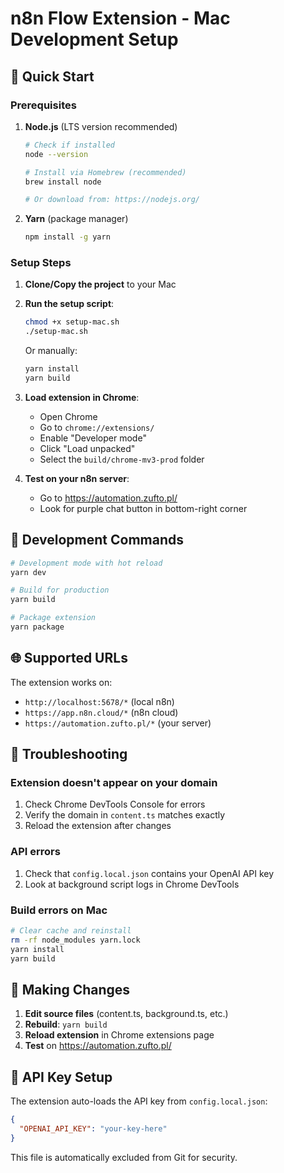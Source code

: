 # n8n Flow Extension - Mac Development Setup

## 🚀 Quick Start

### Prerequisites
1. **Node.js** (LTS version recommended)
   ```bash
   # Check if installed
   node --version
   
   # Install via Homebrew (recommended)
   brew install node
   
   # Or download from: https://nodejs.org/
   ```

2. **Yarn** (package manager)
   ```bash
   npm install -g yarn
   ```

### Setup Steps

1. **Clone/Copy the project** to your Mac

2. **Run the setup script**:
   ```bash
   chmod +x setup-mac.sh
   ./setup-mac.sh
   ```

   Or manually:
   ```bash
   yarn install
   yarn build
   ```

3. **Load extension in Chrome**:
   - Open Chrome
   - Go to `chrome://extensions/`
   - Enable "Developer mode"
   - Click "Load unpacked"
   - Select the `build/chrome-mv3-prod` folder

4. **Test on your n8n server**:
   - Go to https://automation.zufto.pl/
   - Look for purple chat button in bottom-right corner

## 🔧 Development Commands

```bash
# Development mode with hot reload
yarn dev

# Build for production
yarn build

# Package extension
yarn package
```

## 🌐 Supported URLs

The extension works on:
- `http://localhost:5678/*` (local n8n)
- `https://app.n8n.cloud/*` (n8n cloud)
- `https://automation.zufto.pl/*` (your server)

## 🐛 Troubleshooting

### Extension doesn't appear on your domain
1. Check Chrome DevTools Console for errors
2. Verify the domain in `content.ts` matches exactly
3. Reload the extension after changes

### API errors
1. Check that `config.local.json` contains your OpenAI API key
2. Look at background script logs in Chrome DevTools

### Build errors on Mac
```bash
# Clear cache and reinstall
rm -rf node_modules yarn.lock
yarn install
yarn build
```

## 📝 Making Changes

1. **Edit source files** (content.ts, background.ts, etc.)
2. **Rebuild**: `yarn build`
3. **Reload extension** in Chrome extensions page
4. **Test** on https://automation.zufto.pl/

## 🔑 API Key Setup

The extension auto-loads the API key from `config.local.json`:
```json
{
  "OPENAI_API_KEY": "your-key-here"
}
```

This file is automatically excluded from Git for security. 